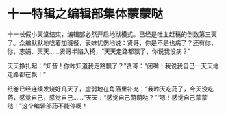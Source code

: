 # 十一特辑之编辑部集体蒙蒙哒

十一长假小天堂结束，编辑部必然开启地狱模式。已经是吐血赶稿的倒数第三天了。众编默默地吃着加班餐，表妹忧伤地说：贤哥，你是不是也病了？还有你，你，志娟、天天……贤哥半陷入椅，“天天走路都飘了，你说我没病？” 

天天挣扎起：“知音！你咋知道我走路飘了？”贤哥：“闭嘴！我说我自己一天天地走路都在飘！” 

纸卷已经连续发烧好几天了，虚弱地在角落里补充：“我昨天吃药了，今天没吃药，感觉自己，感觉自己……”天天：“感觉自己萌萌哒？”“嗯！感觉自己蒙蒙哒！”这个编辑部药不能停啊！